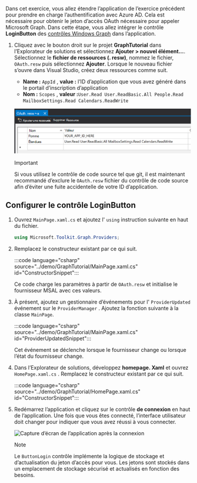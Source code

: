 <!-- markdownlint-disable MD002 MD041 -->

Dans cet exercice, vous allez étendre l’application de l’exercice précédent pour prendre en charge l’authentification avec Azure AD. Cela est nécessaire pour obtenir le jeton d’accès OAuth nécessaire pour appeler Microsoft Graph. Dans cette étape, vous allez intégrer le contrôle **LoginButton** des [contrôles Windows Graph](https://github.com/windows-toolkit/Graph-Controls) dans l’application.

1. Cliquez avec le bouton droit sur le projet **GraphTutorial** dans l’Explorateur de solutions et sélectionnez **Ajouter > nouvel élément...**. Sélectionnez le **fichier de ressources (. resw)**, nommez le fichier, `OAuth.resw` puis sélectionnez **Ajouter**. Lorsque le nouveau fichier s’ouvre dans Visual Studio, créez deux ressources comme suit.

    - **Name :** `AppId` , **value :** l’ID d’application que vous avez généré dans le portail d’inscription d’application
    - **Nom :** `Scopes` , **valeur :**`User.Read User.ReadBasic.All People.Read MailboxSettings.Read Calendars.ReadWrite`

    ![Capture d’écran du fichier OAuth. resw dans l’éditeur Visual Studio](./images/edit-resources-01.png)

    > [!IMPORTANT]
    > Si vous utilisez le contrôle de code source tel que git, il est maintenant recommandé d’exclure le `OAuth.resw` fichier du contrôle de code source afin d’éviter une fuite accidentelle de votre ID d’application.

## <a name="configure-the-loginbutton-control"></a>Configurer le contrôle LoginButton

1. Ouvrez `MainPage.xaml.cs` et ajoutez l' `using` instruction suivante en haut du fichier.

    ```csharp
    using Microsoft.Toolkit.Graph.Providers;
    ```

1. Remplacez le constructeur existant par ce qui suit.

    :::code language="csharp" source="../demo/GraphTutorial/MainPage.xaml.cs" id="ConstructorSnippet":::

    Ce code charge les paramètres à partir de `OAuth.resw` et initialise le fournisseur MSAL avec ces valeurs.

1. À présent, ajoutez un gestionnaire d’événements pour l' `ProviderUpdated` événement sur le `ProviderManager` . Ajoutez la fonction suivante à la classe `MainPage`.

    :::code language="csharp" source="../demo/GraphTutorial/MainPage.xaml.cs" id="ProviderUpdatedSnippet":::

    Cet événement se déclenche lorsque le fournisseur change ou lorsque l’état du fournisseur change.

1. Dans l’Explorateur de solutions, développez **homepage. Xaml** et ouvrez `HomePage.xaml.cs` . Remplacez le constructeur existant par ce qui suit.

    :::code language="csharp" source="../demo/GraphTutorial/HomePage.xaml.cs" id="ConstructorSnippet":::

1. Redémarrez l’application et cliquez sur le contrôle **de connexion** en haut de l’application. Une fois que vous êtes connecté, l’interface utilisateur doit changer pour indiquer que vous avez réussi à vous connecter.

    ![Capture d’écran de l’application après la connexion](./images/add-aad-auth-01.png)

    > [!NOTE]
    > Le `ButtonLogin` contrôle implémente la logique de stockage et d’actualisation du jeton d’accès pour vous. Les jetons sont stockés dans un emplacement de stockage sécurisé et actualisés en fonction des besoins.
